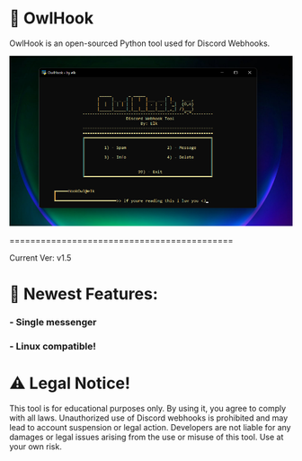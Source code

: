 # 🦉 OwlHook
OwlHook is an open-sourced Python tool used for Discord Webhooks.

![Image Alt](https://github.com/3elk/OwlHook/blob/fbcae3186d0fff3c7d9d30b8be1d8b4c29b1e2da/Screenshot%202025-02-25%20163153.png)

===========================================

Current Ver: v1.5

# 📃 Newest Features:

### - Single messenger
### - Linux compatible!

# ⚠️ Legal Notice!

This tool is for educational purposes only. By using it, you agree to comply with all laws. Unauthorized use of Discord webhooks is prohibited and may lead to account suspension or legal action.
Developers are not liable for any damages or legal issues arising from the use or misuse of this tool. Use at your own risk.
